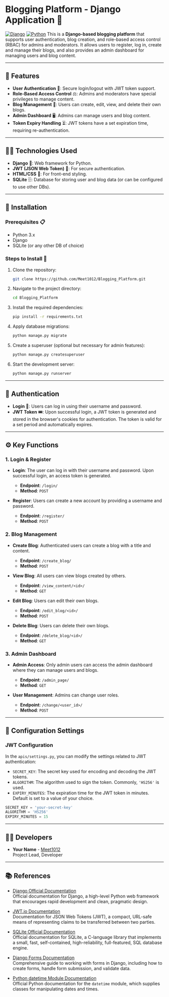 # Blogging Platform - Django Application 📝

[![Django](https://img.shields.io/badge/Django-4.0%2B-brightgreen)](https://www.djangoproject.com/)
[![Python](https://img.shields.io/badge/Python-3.8%2B-blue)](https://www.python.org/)
This is a **Django-based blogging platform** that supports user authentication, blog creation, and role-based access control (RBAC) for admins and moderators. It allows users to register, log in, create and manage their blogs, and also provides an admin dashboard for managing users and blog content.

---

## 🚀 Features

- **User Authentication** 🔐: Secure login/logout with JWT token support.
- **Role-Based Access Control** ⚖️: Admins and moderators have special privileges to manage content.
- **Blog Management** 📝: Users can create, edit, view, and delete their own blogs.
- **Admin Dashboard** 🖥️: Admins can manage users and blog content.
- **Token Expiry Handling** ⏳: JWT tokens have a set expiration time, requiring re-authentication.

---

## 🧑‍💻 Technologies Used

- **Django** 🦄: Web framework for Python.
- **JWT (JSON Web Token)** 🔑: For secure authentication.
- **HTML/CSS** 🎨: For front-end styling.
- **SQLite** 🗄️: Database for storing user and blog data (or can be configured to use other DBs).

---

## 🏁 Installation

### Prerequisites 📋

- Python 3.x
- Django
- SQLite (or any other DB of choice)

### Steps to Install 🔧

1. Clone the repository:
    ```bash
    git clone https://github.com/Meet1012/Blogging_Platform.git
    ```

2. Navigate to the project directory:
    ```bash
    cd Blogging_Platform
    ```

3. Install the required dependencies:
    ```bash
    pip install -r requirements.txt
    ```

4. Apply database migrations:
    ```bash
    python manage.py migrate
    ```

5. Create a superuser (optional but necessary for admin features):
    ```bash
    python manage.py createsuperuser
    ```

6. Start the development server:
    ```bash
    python manage.py runserver
    ```

---

## 🔑 Authentication

- **Login** 🛂: Users can log in using their username and password.
- **JWT Token** 🎟️: Upon successful login, a JWT token is generated and stored in the browser's cookies for authentication. The token is valid for a set period and automatically expires.

---

## ⚙️ Key Functions

### 1. **Login & Register**

- **Login**: The user can log in with their username and password. Upon successful login, an access token is generated.
  
  - **Endpoint**: `/login/`
  - **Method**: `POST`
  
- **Register**: Users can create a new account by providing a username and password.

  - **Endpoint**: `/register/`
  - **Method**: `POST`

### 2. **Blog Management**

- **Create Blog**: Authenticated users can create a blog with a title and content.
  
  - **Endpoint**: `/create_blog/`
  - **Method**: `POST`

- **View Blog**: All users can view blogs created by others.
  
  - **Endpoint**: `/view_content/<id>/`
  - **Method**: `GET`

- **Edit Blog**: Users can edit their own blogs.
  
  - **Endpoint**: `/edit_blog/<id>/`
  - **Method**: `POST`

- **Delete Blog**: Users can delete their own blogs.
  
  - **Endpoint**: `/delete_blog/<id>/`
  - **Method**: `GET`

### 3. **Admin Dashboard**

- **Admin Access**: Only admin users can access the admin dashboard where they can manage users and blogs.
  
  - **Endpoint**: `/admin_page/`
  - **Method**: `GET`

- **User Management**: Admins can change user roles.
  
  - **Endpoint**: `/change/<user_id>/`
  - **Method**: `POST`

---


## 🔧 Configuration Settings

### **JWT Configuration**

In the `apis/settings.py`, you can modify the settings related to JWT authentication:

- `SECRET_KEY`: The secret key used for encoding and decoding the JWT tokens.
- `ALGORITHM`: The algorithm used to sign the token. Commonly, `'HS256'` is used.
- `EXPIRY_MINUTES`: The expiration time for the JWT token in minutes. Default is set to a value of your choice.

```python
SECRET_KEY = 'your-secret-key'
ALGORITHM = 'HS256'
EXPIRY_MINUTES = 15 
```
---
## 👨‍💻 Developers

- **Your Name** - [Meet1012](https://github.com/Meet1012)  
  Project Lead, Developer

---

## 📚 References

- [Django Official Documentation](https://docs.djangoproject.com/en/stable/)  
  Official documentation for Django, a high-level Python web framework that encourages rapid development and clean, pragmatic design.

- [JWT.io Documentation](https://jwt.io/)  
  Documentation for JSON Web Tokens (JWT), a compact, URL-safe means of representing claims to be transferred between two parties.

- [SQLite Official Documentation](https://www.sqlite.org/docs.html)  
  Official documentation for SQLite, a C-language library that implements a small, fast, self-contained, high-reliability, full-featured, SQL database engine.

- [Django Forms Documentation](https://docs.djangoproject.com/en/stable/topics/forms/)  
  Comprehensive guide to working with forms in Django, including how to create forms, handle form submission, and validate data.

- [Python datetime Module Documentation](https://docs.python.org/3/library/datetime.html)  
  Official Python documentation for the `datetime` module, which supplies classes for manipulating dates and times.


